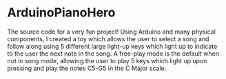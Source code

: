 # ArduinoPianoHero
The source code for a very fun project! Using Arduino and many physical components, I created a toy which allows the user to select a song and follow along using 5 different large light-up keys which light up to indicate to the user the next note in the song. A free-play mode is the default when not in song mode, allowing the user to play 5 keys which light up upon pressing and play the notes C5-G5 in the C Major scale. 
